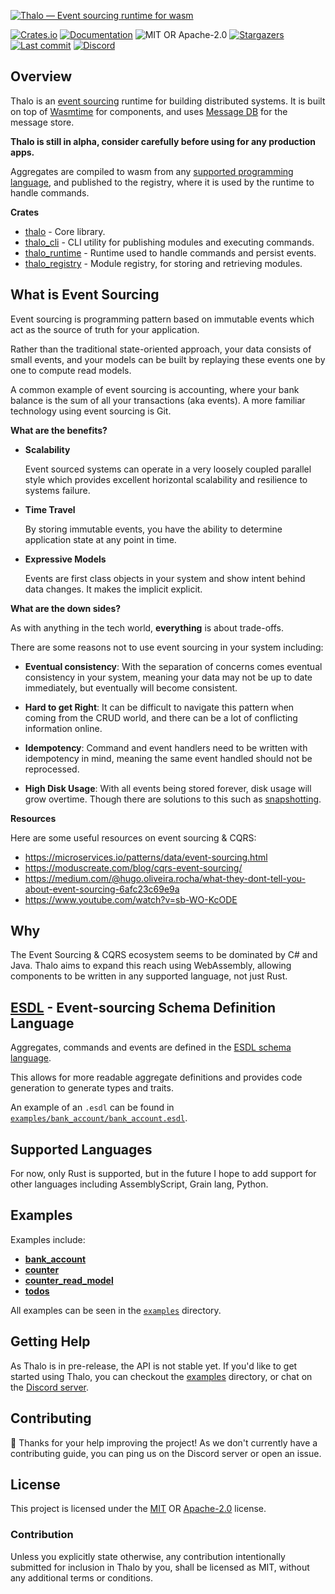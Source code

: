 [![Thalo — Event sourcing runtime for wasm][splash]](/)

[splash]: https://raw.githubusercontent.com/thalo-rs/thalo/runtime-rewrite/splashim.svg

[![Crates.io][crates-badge]][crates-url]
[![Documentation][docs-badge]][docs-url]
![MIT OR Apache-2.0][license-badge]
[![Stargazers][stars-badge]][stars-url]
[![Last commit][commits-badge]][commits-url]
[![Discord][discord-badge]][discord-url]

[crates-badge]: https://img.shields.io/crates/v/thalo.svg
[crates-url]: https://crates.io/crates/thalo
[docs-badge]: https://docs.rs/thalo/badge.svg
[docs-url]: https://docs.rs/thalo
[license-badge]: https://img.shields.io/crates/l/thalo
[stars-badge]: https://img.shields.io/github/stars/thalo-rs/thalo.svg
[stars-url]: https://github.com/thalo-rs/thalo/stargazers
[commits-badge]: https://img.shields.io/github/last-commit/thalo-rs/thalo.svg
[commits-url]: https://github.com/thalo-rs/thalo/commits
[discord-badge]: https://img.shields.io/discord/913402468895965264?color=%23414EED&label=Discord&logo=Discord&logoColor=%23FFFFFF
[discord-url]: https://discord.gg/4Cq8NnPYPA

## Overview

Thalo is an [event sourcing] runtime for building distributed systems.
It is built on top of [Wasmtime] for components, and uses [Message DB] for the message store.

**Thalo is still in alpha, consider carefully before using for any production apps.**

Aggregates are compiled to wasm from any [supported programming language], and published to the registry,
where it is used by the runtime to handle commands.

[event sourcing]: https://microservices.io/patterns/data/event-sourcing.html
[wasmtime]: https://wasmtime.dev/
[message db]: https://github.com/message-db/message-db
[supported programming language]: #supported-languages

**Crates**

- [thalo](crates/thalo) - Core library.
- [thalo_cli](crates/thalo_cli) - CLI utility for publishing modules and executing commands.
- [thalo_runtime](crates/thalo_runtime) - Runtime used to handle commands and persist events.
- [thalo_registry](crates/thalo_registry) - Module registry, for storing and retrieving modules.

## What is Event Sourcing

Event sourcing is programming pattern based on immutable events which act as the source of truth for your application.

Rather than the traditional state-oriented approach, your data consists of small events,
and your models can be built by replaying these events one by one to compute read models.

A common example of event sourcing is accounting, where your bank balance is the sum of all your transactions (aka events).
A more familiar technology using event sourcing is Git.

**What are the benefits?**

- **Scalability**

  Event sourced systems can operate in a very loosely coupled parallel style which provides excellent horizontal
  scalability and resilience to systems failure.

- **Time Travel**

  By storing immutable events, you have the ability to determine application state at any point in time.

- **Expressive Models**

  Events are first class objects in your system and show intent behind data changes. It makes the implicit explicit.

**What are the down sides?**

As with anything in the tech world, **everything** is about trade-offs.

There are some reasons not to use event sourcing in your system including:

- **Eventual consistency**:
  With the separation of concerns comes eventual consistency in your system, meaning your data may not be up to date immediately, but eventually will become consistent.

- **Hard to get Right**:
  It can be difficult to navigate this pattern when coming from the CRUD world, and there can be a lot of conflicting information online.

- **Idempotency**:
  Command and event handlers need to be written with idempotency in mind, meaning the same event handled should not be reprocessed.

- **High Disk Usage**:
  With all events being stored forever, disk usage will grow overtime. Though there are solutions to this such as [snapshotting].

**Resources**

Here are some useful resources on event sourcing & CQRS:

- https://microservices.io/patterns/data/event-sourcing.html
- https://moduscreate.com/blog/cqrs-event-sourcing/
- https://medium.com/@hugo.oliveira.rocha/what-they-dont-tell-you-about-event-sourcing-6afc23c69e9a
- https://www.youtube.com/watch?v=sb-WO-KcODE

[snapshotting]: https://domaincentric.net/blog/event-sourcing-snapshotting

## Why

The Event Sourcing & CQRS ecosystem seems to be dominated by C# and Java.
Thalo aims to expand this reach using WebAssembly, allowing components to be written in any supported language, not just Rust.

## [ESDL](https://github.com/thalo-rs/esdl) - Event-sourcing Schema Definition Language

Aggregates, commands and events are defined in the [ESDL schema language](https://github.com/thalo-rs/esdl).

This allows for more readable aggregate definitions and provides code generation to generate types and traits.

An example of an `.esdl` can be found in [`examples/bank_account/bank_account.esdl`](/examples/bank_account/bank_account.esdl).

## Supported Languages

For now, only Rust is supported, but in the future I hope to add support for other languages including AssemblyScript, Grain lang, Python.

## Examples

Examples include:

- [**bank_account**](examples/bank_account)
- [**counter**](examples/counter)
- [**counter_read_model**](examples/counter_read_model)
- [**todos**](examples/todos)

All examples can be seen in the [`examples`](examples) directory.

## Getting Help

As Thalo is in pre-release, the API is not stable yet.
If you'd like to get started using Thalo, you can checkout the [examples] directory, or chat on the [Discord server].

[examples]: https://github.com/thalo-rs/thalo/tree/main/examples
[discord server]: https://discord.gg/4Cq8NnPYPA

## Contributing

:balloon: Thanks for your help improving the project! As we don't currently have a contributing guide, you can ping us on the
Discord server or open an issue.

## License

This project is licensed under the [MIT] OR [Apache-2.0] license.

[mit]: /LICENSE-MIT
[apache-2.0]: /LICENSE-APACHE

### Contribution

Unless you explicitly state otherwise, any contribution intentionally submitted
for inclusion in Thalo by you, shall be licensed as MIT, without any additional
terms or conditions.

